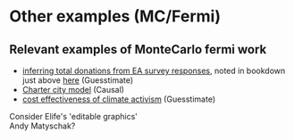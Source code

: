 # Other examples (MC/Fermi)



## Relevant examples of MonteCarlo fermi work



* [inferring total donations from EA survey responses](https://www.getguesstimate.com/models/18973), noted in bookdown just above [here](https://rethinkpriorities.github.io/ea\_data\_public/eas\_donations.html#career-etg) (Guesstimate)
* [Charter city model](https://my.causal.app/models/69948/edit) (Causal)
* [cost effectiveness of climate activism](https://www.getguesstimate.com/models/19160) (Guesstimate)



Consider Elife's 'editable graphics'\
Andy Matyschak?&#x20;
